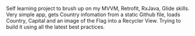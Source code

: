 Self learning project to brush up on my MVVM, Retrofit, RxJava, Glide skills. Very simple app, gets Country infomation from a static Github file, loads Country, Capital and 
an image of the Flag into a Recycler View. Trying to build it using all the latest best practices.
